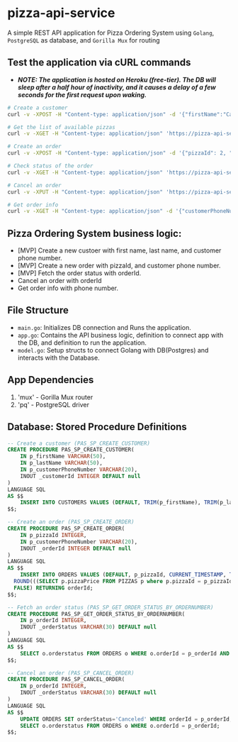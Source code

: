 # pizza-api-service
A simple REST API application for Pizza Ordering System using `Golang`, `PostgreSQL` as database, and `Gorilla Mux` for routing

## Test the application via cURL commands
- ***NOTE: The application is hosted on Heroku (free-tier). The DB will sleep after a half hour of inactivity, and it causes a delay of a few seconds for the first request upon waking.***
```bash
# Create a customer
curl -v -XPOST -H "Content-type: application/json" -d '{"firstName":"Carl", "lastName":"Raymond", "customerPhoneNumber":"8481259874"}' 'https://pizza-api-service.herokuapp.com/customer/add'

# Get the list of available pizzas
curl -v -XGET -H "Content-type: application/json" 'https://pizza-api-service.herokuapp.com/pizza/show'

# Create an order
curl -v -XPOST -H "Content-type: application/json" -d '{"pizzaId": 2, "customerPhoneNumber":"8481259874"}' 'https://pizza-api-service.herokuapp.com/order/add'

# Check status of the order
curl -v -XGET -H "Content-type: application/json" 'https://pizza-api-service.herokuapp.com/order/show/2'

# Cancel an order
curl -v -XPUT -H "Content-type: application/json" 'https://pizza-api-service.herokuapp.com/order/update/2'

# Get order info
curl -v -XGET -H "Content-type: application/json" -d '{"customerPhoneNumber":"8481259874"}' 'https://pizza-api-service.herokuapp.com/order/show'
```

## Pizza Ordering System business logic:
- [MVP] Create a new custoer with first name, last name, and customer phone number.
- [MVP] Create a new order with pizzaId, and customer phone number.
- [MVP] Fetch the order status with orderId.
- Cancel an order with orderId
- Get order info with phone number.

## File Structure
* `main.go`: Initializes DB connection and Runs the application.
* `app.go`: Contains the API business logic, definition to connect app with the DB, and definition to run the application.
* `model.go`: Setup structs to connect Golang with DB(Postgres) and interacts with the Database.

## App Dependencies
1. 'mux' - Gorilla Mux router
2. 'pq' - PostgreSQL driver

## Database: Stored Procedure Definitions
```sql
-- Create a customer (PAS_SP_CREATE_CUSTOMER)
CREATE PROCEDURE PAS_SP_CREATE_CUSTOMER(
	IN p_firstName VARCHAR(50),
	IN p_lastName VARCHAR(50),
	IN p_customerPhoneNumber VARCHAR(20),
	INOUT _customerId INTEGER DEFAULT null
)
LANGUAGE SQL
AS $$
	INSERT INTO CUSTOMERS VALUES (DEFAULT, TRIM(p_firstName), TRIM(p_lastName), TRIM(p_customerPhoneNumber), FALSE) RETURNING customerId;
$$;

-- Create an order (PAS_SP_CREATE_ORDER)
CREATE PROCEDURE PAS_SP_CREATE_ORDER(
	IN p_pizzaId INTEGER,
	IN p_customerPhoneNumber VARCHAR(20),
	INOUT _orderId INTEGER DEFAULT null
)
LANGUAGE SQL
AS $$
	INSERT INTO ORDERS VALUES (DEFAULT, p_pizzaId, CURRENT_TIMESTAMP, TRIM(p_customerPhoneNumber), 'Order Received', 
  ROUND(((SELECT p.pizzaPrice FROM PIZZAS p where p.pizzaId = p_pizzaId) * 1.0625), 2), 
  FALSE) RETURNING orderId;
$$;

-- Fetch an order status (PAS_SP_GET_ORDER_STATUS_BY_ORDERNUMBER)
CREATE PROCEDURE PAS_SP_GET_ORDER_STATUS_BY_ORDERNUMBER(
	IN p_orderId INTEGER,
	INOUT _orderStatus VARCHAR(30) DEFAULT null
)
LANGUAGE SQL
AS $$
	SELECT o.orderstatus FROM ORDERS o WHERE o.orderId = p_orderId AND o.isDeleted = FALSE;
$$;

-- Cancel an order (PAS_SP_CANCEL_ORDER)
CREATE PROCEDURE PAS_SP_CANCEL_ORDER(
	IN p_orderId INTEGER,
	INOUT _orderStatus VARCHAR(30) DEFAULT null
)
LANGUAGE SQL
AS $$
	UPDATE ORDERS SET orderStatus='Canceled' WHERE orderId = p_orderId;
	SELECT o.orderstatus FROM ORDERS o WHERE o.orderId = p_orderId;
$$;
```